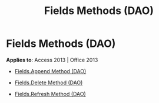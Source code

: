 ﻿---
title: Fields Methods (DAO)
TOCTitle: Methods
ms:assetid: 8fbbdc45-7ab2-40a2-9a68-c06e3c8bf340
ms:mtpsurl: https://msdn.microsoft.com/library/Dn125301(v=office.15)
ms:contentKeyID: 52073425
ms.date: 09/18/2015
mtps_version: v=office.15
---

# Fields Methods (DAO)


**Applies to**: Access 2013 | Office 2013



  - [Fields.Append Method (DAO)](fields-append-method-dao.md)

  - [Fields.Delete Method (DAO)](fields-delete-method-dao.md)

  - [Fields.Refresh Method (DAO)](fields-refresh-method-dao.md)

